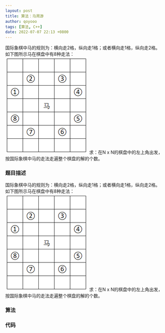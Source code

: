 ```yaml
---
layout: post
title: 算法：马周游
author: qoyooo
tags: [算法, C++]
date: 2022-07-07 22:13 +0800
---
```

国际象棋中马的规则为：横向走2格，纵向走1格；或者横向走1格，纵向走2格。如下图所示马在棋盘中有8种走法：<br>![HorseTrip](https://github.com/qoyooo/qoyooo.github.io/raw/main/_posts/images/Horse_Trip.png)
求：在N x N的棋盘中的左上角出发，按国际象棋中马的走法走遍整个棋盘的解的个数。

### 题目描述

国际象棋中马的规则为：横向走2格，纵向走1格；或者横向走1格，纵向走2格。如下图所示马在棋盘中有8种走法：<br>![HorseTrip](https://github.com/qoyooo/qoyooo.github.io/raw/main/_posts/images/Horse_Trip.png)
求：在N x N的棋盘中的左上角出发，按国际象棋中马的走法走遍整个棋盘的解的个数。


### 算法


### 代码


